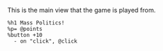 This is the main view that the game is played from.

    %h1 Mass Politics!
    %p= @points
    %button +10
      - on "click", @click